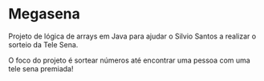 # Megasena

Projeto de lógica de arrays em Java para ajudar o Silvio Santos a realizar o sorteio da Tele Sena. 

O foco do projeto é sortear números até encontrar uma pessoa com uma tele sena premiada!
